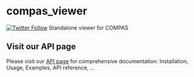 # compas_viewer

<!-- ![build](https://github.com/compas-dev/compas_viewer/workflows/build/badge.svg)
[![GitHub - License](https://img.shields.io/github/license/compas-dev/compas_viewer.svg)](https://github.com/compas-dev/compas_viewer)
[![PyPI - Python Version](https://img.shields.io/pypi/pyversions/compas_viewer.svg)](https://pypi.python.org/project/compas_viewer)
[![PyPI - Latest Release](https://img.shields.io/pypi/v/compas_viewer.svg)](https://pypi.python.org/project/compas_viewer)
[![Conda - Latest Release](https://anaconda.org/conda-forge/compas_viewer/badges/version.svg)](https://anaconda.org/conda-forge/compas_viewer)
[![Conda - Platform](https://img.shields.io/conda/pn/conda-forge/compas_viewer)](https://anaconda.org/conda-forge/compas_viewer) -->

[![Twitter Follow](https://img.shields.io/twitter/follow/compas_dev?style=social)](https://twitter.com/compas_dev)
Standalone viewer for COMPAS


## Visit our API page

Please visit our [API page](https://compas.dev/compas_viewer/) for comprehensive documentation: Installation, Usage, Examples, API reference, ...


